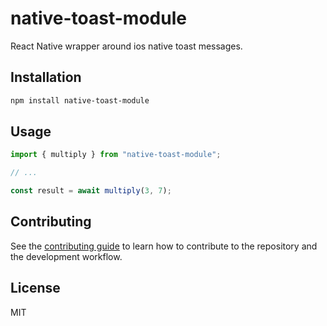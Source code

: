 # native-toast-module

React Native wrapper around ios native toast messages.

## Installation

```sh
npm install native-toast-module
```

## Usage

```js
import { multiply } from "native-toast-module";

// ...

const result = await multiply(3, 7);
```

## Contributing

See the [contributing guide](CONTRIBUTING.md) to learn how to contribute to the repository and the development workflow.

## License

MIT

